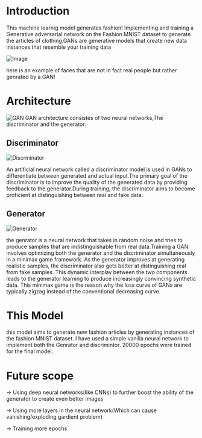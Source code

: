 # Introduction
This machine learnig model generates fashion! Implementing and training a Generative adversarial network on the Fashion MNIST dataset to generate the articles of clothing.GANs are generative models that create new data instances that resemble your training data

![Image](https://miro.medium.com/v2/resize:fit:1400/1*s1P6dOC7YWqQnV-7QENVfg.png)

here is an example of faces that are not in fact real people but rather genrated by a GAN!


# Architecture
![GAN](https://i0.wp.com/semiengineering.com/wp-content/uploads/nn3.png?fit=756%2C558&ssl=1)
GAN architecture consistes of two neural networks,The discriminator and the generator.

## Discriminator
![Discrminator](https://miro.medium.com/v2/resize:fit:1400/1*ad8tUoJx7U3tfMDRcs0MGg.jpeg)

An artificial neural network called a discriminator model is used in GANs to differentiate between generated and actual input.The primary goal of the discriminator is to improve the quality of the generated data by providing feedback to the generator.During training, the discriminator aims to become proficient at distinguishing between real and fake data.

## Generator
![Generator]([https://media.geeksforgeeks.org/wp-content/uploads/Untitled-drawing-1-13.png](https://encrypted-tbn0.gstatic.com/images?q=tbn:ANd9GcTioeKgapwP7_XbExb0gBdgCi7bLbEVxSfZSLuXFsQ3EeAL--6iiy_Zc3hMvyezFwrVcss&usqp=CAU))

the genrator is a neural network that takes in random noise and tries to produce samples that are indistinguishable from real data.Training a GAN involves optimizing both the generator and the discriminator simultaneously in a minimax game framework. As the generator improves at generating realistic samples, the discriminator also gets better at distinguishing real from fake samples. This dynamic interplay between the two components leads to the generator learning to produce increasingly convincing synthetic data.
This minimax game is the reason why the loss curve of GANs are typically zigzag instead of the conventional decreasing curve.

# This Model
this model aims to generate new fashion articles by generating instances of the fashion MNIST dataset. I have used a simple vanilla neural network to implement both the Genrator and discrimintor. 20000 epochs were trained for the final model.

# Future scope
-> Using deep neural networks(like CNNs) to further boost the ability of the generator to create even better images

-> Using more layers in the neural network(Which can cause vanishing/exploding gardient problem)

-> Training more epochs

